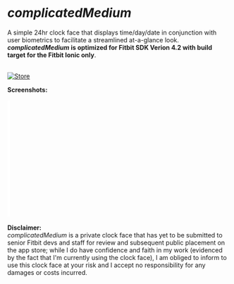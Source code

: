 # _complicatedMedium_
A simple 24hr clock face that displays time/day/date in conjunction with user biometrics to facilitate a streamlined at-a-glance look. <br />
**_complicatedMedium_ is optimized for Fitbit SDK Verion 4.2 with build target for the Fitbit Ionic only**. <br /><br />

[![Store](https://camo.githubusercontent.com/582cd4c52da913b67d65f980285a94708a339dc5/68747470733a2f2f696d672e736869656c64732e696f2f7374617469632f76313f6c6f676f3d666974626974266c6162656c3d466974626974266d6573736167653d47616c6c65727926636f6c6f723d303042304239267374796c653d666f722d7468652d6261646765)](https://gallery.fitbit.com/details/901ba65e-f53b-43a8-8b0a-5e37e4d16b0d)

**Screenshots:**
<table bordercolor=white style="width:0%; padding:0px;"><tr bordercolor=white>
<td bordercolor=white> <img src="https://raw.githubusercontent.com/namponsah/complicatedMedium/main/resources/screenshots/01complicatedMedium-screenshot.png" alt="S1" style="width: 250px;"/> </td>
<td bordercolor=white> <img src="https://raw.githubusercontent.com/namponsah/complicatedMedium/main/resources/screenshots/complicatedMedium-screenshot.png" alt="S2" style="width: 250px;"/> </td>
</tr></table>

**Disclaimer:** <br />
_complicatedMedium_ is a private clock face that has yet to be submitted to senior Fitbit devs and staff for review and subsequent public placement on the app store; while I do have confidence and faith in my work (evidenced by the fact that I'm currently using the clock face), I am obliged to inform to use this clock face at your risk and I accept no responsibility for any damages or costs incurred.